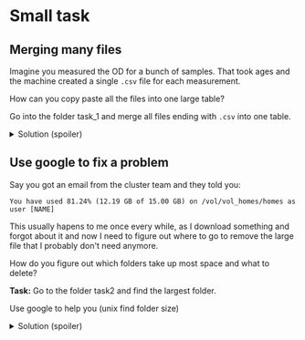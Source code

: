# Small task

## Merging many files

Imagine you measured the OD for a bunch of samples. That took ages and the
machine created a single `.csv` file for each measurement.

How can you copy paste all the files into one large table?

Go into the folder task_1 and merge all files ending with `.csv` into one table.

<details>
  <summary>Solution (spoiler)</summary>
  Simple solution:

  ```
  # we just open all files and write to a new one
  cat *.csv > all.csv
  ```
  
  But this way we get all the header lines inbetween.

  Using a small awk script we can
  merge the files, retaining only the header from the first one:
  ```
  awk '(NR == 1) || (FNR > 1)' OD_*.csv > all.csv
  ```
  This way bash will expand the expression `OD_*.csv` to be a list of many files.
  awk will then open each file and only print the first line of the first file 
  but not the rest. Soltuions like this you can google, no need to know this
  if you don't use it everyday.
  
</details>


## Use google to fix a problem
Say you got an email from the cluster team and they told you:

```
You have used 81.24% (12.19 GB of 15.00 GB) on /vol/vol_homes/homes as user [NAME]
```

This usually hapens to me once every while, as I download something and forgot
about it and now I need to figure out where to go to remove the large
file that I probably don't need anymore.

How do you figure out which folders take up most space and what to delete? 

**Task:** Go to the folder task2 and find the largest folder.

Use google to help you (unix find folder size)

<details>
  <summary>Solution (spoiler)</summary>
  We can let the shell count the files and the size of them in byte by using the command
  `du`

  ```
  du -d 2 | sort -n
  ```
  By using the `-d` flag, we tell how many different leves we care for.
  By piping the output into the sort command we can sort it so the largest number 
  is the lowest line.

  If you ran this in the folder you would get something like this:

  ```
  44	./S/M
  48	./S
  42120	./L/A
  42124	./L
  42176	.
  ```
  Indicating that the large file must be somewhere in folder `L/A`
  So now we can just look there:
  ```
  du -d 3 L/A | sort -n
  ```
  And we see the largest folder is in the directory `L/A/R/G/E` and now we can go there
  and delete it and use the cluster again. Jay


  


